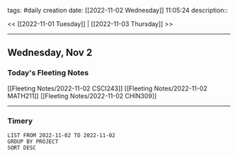 tags: #daily
creation date: [[2022-11-02 Wednesday]] 11:05:24
description::

<< [[2022-11-01 Tuesday]] | [[2022-11-03 Thursday]] >> 

---

## Wednesday, Nov 2

### Today's Fleeting Notes
[[Fleeting Notes/2022-11-02 CSCI243]]
[[Fleeting Notes/2022-11-02 MATH211]]
[[Fleeting Notes/2022-11-02 CHIN309]]


---

### Timery
```toggl
LIST FROM 2022-11-02 TO 2022-11-02
GROUP BY PROJECT
SORT DESC
```